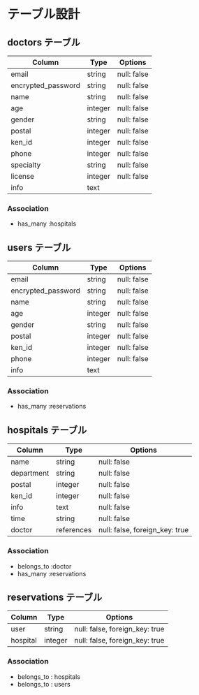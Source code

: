 # テーブル設計

## doctors テーブル

| Column              | Type    | Options                   |
| ------------------- | --------| ------------------------- |
| email               | string  | null: false               |
| encrypted_password  | string  | null: false               |
| name                | string  | null: false               |
| age                 | integer | null: false               |
| gender              | string  | null: false               |
| postal              | integer | null: false               |
| ken_id              | integer | null: false               |
| phone               | integer | null: false               |
| specialty           | string  | null: false               |
| license             | integer | null: false               |
| info                | text    |                           |

### Association

- has_many :hospitals


## users テーブル

| Column              | Type    | Options                   |
| ------------------- | --------| ------------------------- |
| email               | string  | null: false               |
| encrypted_password  | string  | null: false               |
| name                | string  | null: false               |
| age                 | integer | null: false               |
| gender              | string  | null: false               |
| postal              | integer | null: false               |
| ken_id              | integer | null: false               |
| phone               | integer | null: false               |
| info                | text    |                           |

### Association

- has_many :reservations


## hospitals テーブル

| Column      | Type       | Options                        |
| ----------- | ---------- | ------------------------------ |
| name        | string     | null: false                    |
| department  | string     | null: false                    |
| postal      | integer    | null: false                    |
| ken_id      | integer    | null: false                    |
| info        | text       | null: false                    |
| time        | string     | null: false                    |
| doctor      | references | null: false, foreign_key: true |


### Association

- belongs_to :doctor
- has_many :reservations


## reservations テーブル


| Column             | Type       | Options                        |
| ------------------ | ---------- | ------------------------------ |
| user               | string     | null: false, foreign_key: true |
| hospital           | integer    | null: false, foreign_key: true |


### Association

- belongs_to : hospitals
- belongs_to : users
